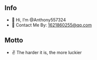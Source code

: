 ## Info
- 👋 Hi, I’m @Anthony557324
- 📧 Contact Me By: 1621860255@qq.com
## Motto
- ✌️ The harder it is, the more luckier
<!--
**Anthony557324/Anthony557324** is a ✨ _special_ ✨ repository because its `README.md` (this file) appears on your GitHub profile.

Here are some ideas to get you started:

- 🔭 I’m currently working on ...
- 🌱 I’m currently learning ...
- 👯 I’m looking to collaborate on ...
- 🤔 I’m looking for help with ...
- 💬 Ask me about ...
- 📫 How to reach me: ...
- 😄 Pronouns: ...
- ⚡ Fun fact: ...
-->
